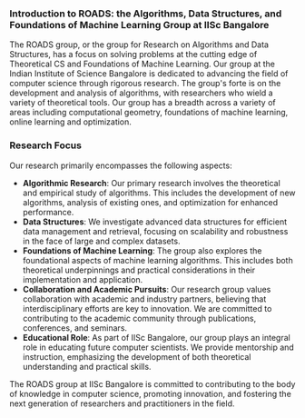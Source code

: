 ### Introduction to ROADS: the Algorithms, Data Structures, and Foundations of Machine Learning Group at IISc Bangalore

The ROADS group, or the group for Research on Algorithms and Data Structures, has a focus on solving problems at the
cutting edge of Theoretical CS and Foundations of Machine Learning. Our group at the Indian Institute of Science
Bangalore is dedicated to advancing the field of computer science through rigorous research. The group's forte is on the
development and analysis of algorithms, with researchers who wield a variety of theoretical tools.
Our group has a breadth across a variety of areas including computational geometry, foundations of machine learning,
online learning and optimization.

### Research Focus

Our research primarily encompasses the following aspects:

- **Algorithmic Research**: Our primary research involves the theoretical and empirical study of algorithms. This
  includes the development of new algorithms, analysis of existing ones, and optimization for enhanced performance.
- **Data Structures**: We investigate advanced data structures for efficient data management and retrieval, focusing on
  scalability and robustness in the face of large and complex datasets.
- **Foundations of Machine Learning**: The group also explores the foundational aspects of machine learning algorithms.
  This includes both theoretical underpinnings and practical considerations in their implementation and application.
- **Collaboration and Academic Pursuits**: Our research group values collaboration with academic and industry partners,
  believing that interdisciplinary efforts are key to innovation. We are committed to contributing to the academic
  community through publications, conferences, and seminars.
- **Educational Role**: As part of IISc Bangalore, our group plays an integral role in educating future computer
  scientists. We provide mentorship and instruction, emphasizing the development of both theoretical understanding and
  practical skills.

The ROADS group at IISc Bangalore is committed to contributing to the body of knowledge in computer science, promoting
innovation, and fostering the next generation of researchers and practitioners in the field.
